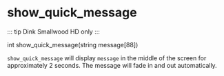 # show_quick_message

::: tip
Dink Smallwood HD only
:::

<Prototype>int show_quick_message(string message[88])</Prototype>

`show_quick_message` will display `message` in the middle of the screen for approximately 2 seconds. The message will fade in and out automatically.